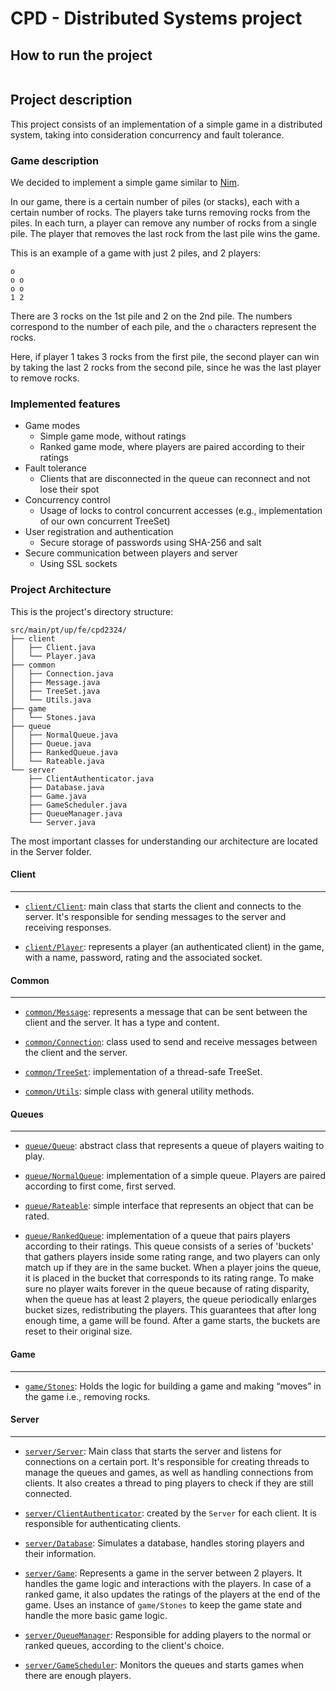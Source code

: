 # CPD - Distributed Systems project

## How to run the project

```bash

```

## Project description

This project consists of an implementation of a simple game in a distributed system, taking into consideration concurrency and fault tolerance.

### Game description

We decided to implement a simple game similar to [Nim](https://en.wikipedia.org/wiki/Nim).

In our game, there is a certain number of piles (or stacks), each with a certain number of rocks. The players take turns removing rocks from the piles. In each turn, a player can remove any number of rocks from a single pile. The player that removes the last rock from the last pile wins the game.

This is an example of a game with just 2 piles, and 2 players:

```
o
o o
o o
1 2
```
There are 3 rocks on the 1st pile and 2 on the 2nd pile. The numbers correspond to the number of each pile, and the `o` characters represent the rocks.

Here, if player 1 takes 3 rocks from the first pile, the second player can win by taking the last 2 rocks from the second pile, since he was the last player to remove rocks.

### Implemented features

- Game modes
  - Simple game mode, without ratings
  - Ranked game mode, where players are paired according to their ratings
- Fault tolerance
  - Clients that are disconnected in the queue can reconnect and not lose their spot
- Concurrency control
  - Usage of locks to control concurrent accesses (e.g., implementation of our own concurrent TreeSet)
- User registration and authentication
  - Secure storage of passwords using SHA-256 and salt
- Secure communication between players and server
  - Using SSL sockets

### Project Architecture

This is the project's directory structure:

```
src/main/pt/up/fe/cpd2324/
├── client
│   ├── Client.java
│   └── Player.java
├── common
│   ├── Connection.java
│   ├── Message.java
│   ├── TreeSet.java
│   └── Utils.java
├── game
│   └── Stones.java
├── queue
│   ├── NormalQueue.java
│   ├── Queue.java
│   ├── RankedQueue.java
│   └── Rateable.java
└── server
    ├── ClientAuthenticator.java
    ├── Database.java
    ├── Game.java
    ├── GameScheduler.java
    ├── QueueManager.java
    └── Server.java
```

The most important classes for understanding our architecture are located in the Server folder.

#### Client

---

- [`client/Client`](src/main/pt/up/fe/cpd2324/client/Client.java): main class that starts the client and connects to the server. It's responsible for sending messages to the server and receiving responses.

- [`client/Player`](src/main/pt/up/fe/cpd2324/client/Player.java): represents a player (an authenticated client) in the game, with a name, password, rating and the associated socket.

#### Common

---

- [`common/Message`](src/main/pt/up/fe/cpd2324/common/Message.java): represents a message that can be sent between the client and the server. It has a type and content.

- [`common/Connection`](src/main/pt/up/fe/cpd2324/common/Connection.java): class used to send and receive messages between the client and the server.

- [`common/TreeSet`](src/main/pt/up/fe/cpd2324/common/TreeSet.java): implementation of a thread-safe TreeSet.

- [`common/Utils`](src/main/pt/up/fe/cpd2324/common/Utils.java): simple class with general utility methods.

#### Queues

---

- [`queue/Queue`](src/main/pt/up/fe/cpd2324/queue/Queue.java): abstract class that represents a queue of players waiting to play.

- [`queue/NormalQueue`](src/main/pt/up/fe/cpd2324/queue/NormalQueue.java): implementation of a simple queue. Players are paired according to first come, first served.

- [`queue/Rateable`](src/main/pt/up/fe/cpd2324/queue/Rateable.java): simple interface that represents an object that can be rated.

- [`queue/RankedQueue`](src/main/pt/up/fe/cpd2324/queue/RankedQueue.java): implementation of a queue that pairs players according to their ratings. This queue consists of a series of 'buckets' that gathers players inside some rating range, and two players can only match up if they are in the same bucket. When a player joins the queue, it is placed in the bucket that corresponds to its rating range. To make sure no player waits forever in the queue because of rating disparity, when the queue has at least 2 players, the queue periodically enlarges bucket sizes, redistributing the players. This guarantees that after long enough time, a game will be found. After a game starts, the buckets are reset to their original size.

#### Game

---

- [`game/Stones`](src/main/pt/up/fe/cpd2324/game/Stones.java): Holds the logic for building a game and making “moves” in the game i.e., removing rocks.

#### Server

---

- [`server/Server`](src/main/pt/up/fe/cpd2324/server/Server.java): Main class that starts the server and listens for connections on a certain port. It's responsible for creating threads to manage the queues and games, as well as handling connections from clients. It also creates a thread to ping players to check if they are still connected.

- [`server/ClientAuthenticator`](src/main/pt/up/fe/cpd2324/server/ClientAuthenticator.java): created by the `Server` for each client. It is responsible for authenticating clients.

- [`server/Database`](src/main/pt/up/fe/cpd2324/server/Database.java): Simulates a database, handles storing players and their information.

- [`server/Game`](src/main/pt/up/fe/cpd2324/server/Game.java): Represents a game in the server between 2 players. It handles the game logic and interactions with the players. In case of a ranked game, it also updates the ratings of the players at the end of the game. Uses an instance of `game/Stones` to keep the game state and handle the more basic game logic.

- [`server/QueueManager`](src/main/pt/up/fe/cpd2324/server/QueueManager.java): Responsible for adding players to the normal or ranked queues, according to the client's choice.

- [`server/GameScheduler`](src/main/pt/up/fe/cpd2324/server/GameScheduler.java): Monitors the queues and starts games when there are enough players.

